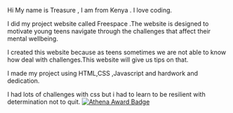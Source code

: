 Hi My name is Treasure , I am from Kenya . I love coding.

 I did my project website called Freespace .The website is  designed to  motivate young teens navigate through the challenges that affect their mental wellbeing.

 I created this website because as teens sometimes we are not able to know how deal with challenges.This website will give us tips on that.

 I made my project using HTML,CSS ,Javascript and hardwork and dedication.

 I had lots of challenges with css but i had to learn to be resilient with determination not to quit.
 [![Athena Award Badge](https://img.shields.io/endpoint?url=https%3A%2F%2Faward.athena.hackclub.com%2Fapi%2Fbadge)](https://award.athena.hackclub.com?utm_source=readme)